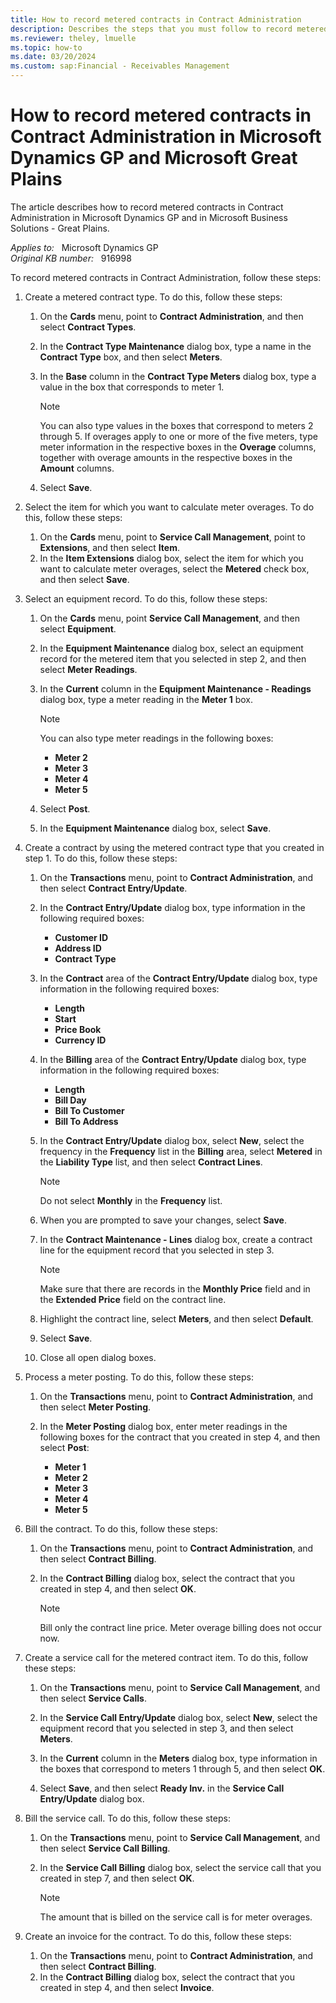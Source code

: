 ```yaml
---
title: How to record metered contracts in Contract Administration
description: Describes the steps that you must follow to record metered contracts in Contract Administration in Microsoft Dynamics GP and in Microsoft Great Plains.
ms.reviewer: theley, lmuelle
ms.topic: how-to
ms.date: 03/20/2024
ms.custom: sap:Financial - Receivables Management
---
```

# How to record metered contracts in Contract Administration in Microsoft Dynamics GP and Microsoft Great Plains

The article describes how to record metered contracts in Contract Administration in Microsoft Dynamics GP and in Microsoft Business Solutions - Great Plains.

_Applies to:_ &nbsp; Microsoft Dynamics GP  
_Original KB number:_ &nbsp; 916998

To record metered contracts in Contract Administration, follow these steps:

1. Create a metered contract type. To do this, follow these steps:

   1. On the **Cards** menu, point to **Contract Administration**, and then select **Contract Types**.
   2. In the **Contract Type Maintenance** dialog box, type a name in the **Contract Type** box, and then select **Meters**.
   3. In the **Base** column in the **Contract Type Meters** dialog box, type a value in the box that corresponds to meter 1.

        > [!NOTE]
        > You can also type values in the boxes that correspond to meters 2 through 5. If overages apply to one or more of the five meters, type meter information in the respective boxes in the **Overage** columns, together with overage amounts in the respective boxes in the **Amount** columns.
   4. Select **Save**.

2. Select the item for which you want to calculate meter overages. To do this, follow these steps:

   1. On the **Cards** menu, point to **Service Call Management**, point to **Extensions**, and then select **Item**.
   2. In the **Item Extensions** dialog box, select the item for which you want to calculate meter overages, select the **Metered** check box, and then select **Save**.

3. Select an equipment record. To do this, follow these steps:

      1. On the **Cards** menu, point **Service Call Management**, and then select **Equipment**.
      2. In the **Equipment Maintenance** dialog box, select an equipment record for the metered item that you selected in step 2, and then select **Meter Readings**.

      3. In the **Current** column in the **Equipment Maintenance - Readings** dialog box, type a meter reading in the **Meter 1** box.

          > [!NOTE]
          > You can also type meter readings in the following boxes:
            - **Meter 2**
            - **Meter 3**
            - **Meter 4**
            - **Meter 5**
      4. Select **Post**.
      5. In the **Equipment Maintenance** dialog box, select **Save**.

4. Create a contract by using the metered contract type that you created in step 1. To do this, follow these steps:

   1. On the **Transactions** menu, point to **Contract Administration**, and then select **Contract Entry/Update**.
   2. In the **Contract Entry/Update** dialog box, type information in the following required boxes:

      - **Customer ID**
      - **Address ID**
      - **Contract Type**
   3. In the **Contract** area of the **Contract Entry/Update** dialog box, type information in the following required boxes:

      - **Length**
      - **Start**
      - **Price Book**
      - **Currency ID**
   4. In the **Billing** area of the **Contract Entry/Update** dialog box, type information in the following required boxes:

      - **Length**
      - **Bill Day**
      - **Bill To Customer**
      - **Bill To Address**
   5. In the **Contract Entry/Update** dialog box, select **New**, select the frequency in the **Frequency** list in the **Billing** area, select **Metered** in the **Liability Type** list, and then select **Contract Lines**.

      > [!NOTE]
      > Do not select **Monthly** in the **Frequency** list.

   6. When you are prompted to save your changes, select **Save**.
   7. In the **Contract Maintenance - Lines** dialog box, create a contract line for the equipment record that you selected in step 3.

      > [!NOTE]
      > Make sure that there are records in the **Monthly Price** field and in the **Extended Price** field on the contract line.

   8. Highlight the contract line, select **Meters**, and then select **Default**.

   9. Select **Save**.
   10. Close all open dialog boxes.

5. Process a meter posting. To do this, follow these steps:

   1. On the **Transactions** menu, point to **Contract Administration**, and then select **Meter Posting**.

   2. In the **Meter Posting** dialog box, enter meter readings in the following boxes for the contract that you created in step 4, and then select **Post**:
      - **Meter 1**
      - **Meter 2**
      - **Meter 3**
      - **Meter 4**
      - **Meter 5**
6. Bill the contract. To do this, follow these steps:

   1. On the **Transactions** menu, point to **Contract Administration**, and then select **Contract Billing**.

   2. In the **Contract Billing** dialog box, select the contract that you created in step 4, and then select **OK**.

      > [!NOTE]
      > Bill only the contract line price. Meter overage billing does not occur now.

7. Create a service call for the metered contract item. To do this, follow these steps:

    1. On the **Transactions** menu, point to **Service Call Management**, and then select **Service Calls**.

    2. In the **Service Call Entry/Update** dialog box, select **New**, select the equipment record that you selected in step 3, and then select **Meters**.
    3. In the **Current** column in the **Meters** dialog box, type information in the boxes that correspond to meters 1 through 5, and then select **OK**.
    4. Select **Save**, and then select **Ready Inv.** in the **Service Call Entry/Update** dialog box.

8. Bill the service call. To do this, follow these steps:

   1. On the **Transactions** menu, point to **Service Call Management**, and then select **Service Call Billing**.
   2. In the **Service Call Billing** dialog box, select the service call that you created in step 7, and then select **OK**.

      > [!NOTE]
      > The amount that is billed on the service call is for meter overages.

9. Create an invoice for the contract. To do this, follow these steps:

   1. On the **Transactions** menu, point to **Contract Administration**, and then select **Contract Billing**.
   2. In the **Contract Billing** dialog box, select the contract that you created in step 4, and then select **Invoice**.
